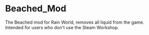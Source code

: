 # Beached_Mod
The Beached mod for Rain World, removes all liquid from the game. Intended for users who don't use the Steam Workshop.
